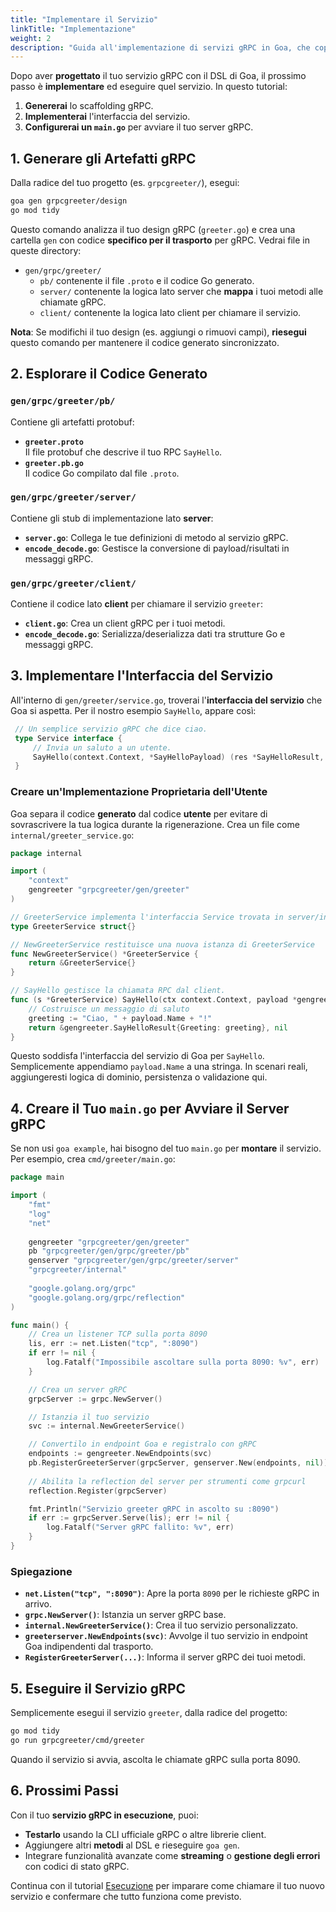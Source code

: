 ```yaml
---
title: "Implementare il Servizio"
linkTitle: "Implementazione"
weight: 2
description: "Guida all'implementazione di servizi gRPC in Goa, che copre la generazione del codice, l'implementazione del servizio, la configurazione del server e la comprensione degli artefatti gRPC generati."
---
```


Dopo aver **progettato** il tuo servizio gRPC con il DSL di Goa, il prossimo passo è
**implementare** ed eseguire quel servizio. In questo tutorial:

1. **Genererai** lo scaffolding gRPC.  
2. **Implementerai** l'interfaccia del servizio.  
3. **Configurerai un `main.go`** per avviare il tuo server gRPC.

## 1. Generare gli Artefatti gRPC

Dalla radice del tuo progetto (es. `grpcgreeter/`), esegui:

```bash
goa gen grpcgreeter/design
go mod tidy
```

Questo comando analizza il tuo design gRPC (`greeter.go`) e crea una cartella `gen`
con codice **specifico per il trasporto** per gRPC. Vedrai file in queste directory:

- `gen/grpc/greeter/`  
  - `pb/` contenente il file `.proto` e il codice Go generato.  
  - `server/` contenente la logica lato server che **mappa** i tuoi metodi alle chiamate gRPC.  
  - `client/` contenente la logica lato client per chiamare il servizio.  

**Nota**: Se modifichi il tuo design (es. aggiungi o rimuovi campi), **riesegui**
questo comando per mantenere il codice generato sincronizzato.

## 2. Esplorare il Codice Generato

### `gen/grpc/greeter/pb/`

Contiene gli artefatti protobuf:
- **`greeter.proto`**  
  Il file protobuf che descrive il tuo RPC `SayHello`.  
- **`greeter.pb.go`**  
  Il codice Go compilato dal file `.proto`.

### `gen/grpc/greeter/server/`

Contiene gli stub di implementazione lato **server**:
- **`server.go`**: Collega le tue definizioni di metodo al servizio gRPC.  
- **`encode_decode.go`**: Gestisce la conversione di payload/risultati in messaggi gRPC.  

### `gen/grpc/greeter/client/`

Contiene il codice lato **client** per chiamare il servizio `greeter`:
- **`client.go`**: Crea un client gRPC per i tuoi metodi.
- **`encode_decode.go`**: Serializza/deserializza dati tra strutture Go e messaggi gRPC.

## 3. Implementare l'Interfaccia del Servizio

All'interno di `gen/greeter/service.go`, troverai l'**interfaccia del servizio** che Goa
si aspetta. Per il nostro esempio `SayHello`, appare così:

```go
 // Un semplice servizio gRPC che dice ciao.
 type Service interface {
     // Invia un saluto a un utente.
     SayHello(context.Context, *SayHelloPayload) (res *SayHelloResult, err error)
 }
```

### Creare un'Implementazione Proprietaria dell'Utente

Goa separa il codice **generato** dal codice **utente** per evitare di sovrascrivere la tua
logica durante la rigenerazione. Crea un file come `internal/greeter_service.go`:

```go
package internal

import (
	"context"
	gengreeter "grpcgreeter/gen/greeter"
)

// GreeterService implementa l'interfaccia Service trovata in server/interface.go
type GreeterService struct{}

// NewGreeterService restituisce una nuova istanza di GreeterService
func NewGreeterService() *GreeterService {
	return &GreeterService{}
}

// SayHello gestisce la chiamata RPC dal client.
func (s *GreeterService) SayHello(ctx context.Context, payload *gengreeter.SayHelloPayload) (*gengreeter.SayHelloResult, error) {
	// Costruisce un messaggio di saluto
	greeting := "Ciao, " + payload.Name + "!"
	return &gengreeter.SayHelloResult{Greeting: greeting}, nil
}
```

Questo soddisfa l'interfaccia del servizio di Goa per `SayHello`. Semplicemente appendiamo `payload.Name`
a una stringa. In scenari reali, aggiungeresti logica di dominio, persistenza o
validazione qui.

## 4. Creare il Tuo `main.go` per Avviare il Server gRPC

Se non usi `goa example`, hai bisogno del tuo `main.go` per **montare** il
servizio. Per esempio, crea `cmd/greeter/main.go`:

```go
package main

import (
    "fmt"
    "log"
    "net"
    
    gengreeter "grpcgreeter/gen/greeter"
    pb "grpcgreeter/gen/grpc/greeter/pb"
    genserver "grpcgreeter/gen/grpc/greeter/server"
    "grpcgreeter/internal"
    
    "google.golang.org/grpc"
    "google.golang.org/grpc/reflection"
)

func main() {
    // Crea un listener TCP sulla porta 8090
    lis, err := net.Listen("tcp", ":8090")
    if err != nil {
        log.Fatalf("Impossibile ascoltare sulla porta 8090: %v", err)
    }

    // Crea un server gRPC
    grpcServer := grpc.NewServer()

    // Istanzia il tuo servizio
    svc := internal.NewGreeterService()

    // Convertilo in endpoint Goa e registralo con gRPC
    endpoints := gengreeter.NewEndpoints(svc)
    pb.RegisterGreeterServer(grpcServer, genserver.New(endpoints, nil))
    
    // Abilita la reflection del server per strumenti come grpcurl
    reflection.Register(grpcServer)

    fmt.Println("Servizio greeter gRPC in ascolto su :8090")
    if err := grpcServer.Serve(lis); err != nil {
        log.Fatalf("Server gRPC fallito: %v", err)
    }
}
```

### Spiegazione

- **`net.Listen("tcp", ":8090")`**: Apre la porta `8090` per le richieste gRPC in arrivo.  
- **`grpc.NewServer()`**: Istanzia un server gRPC base.  
- **`internal.NewGreeterService()`**: Crea il tuo servizio personalizzato.  
- **`greeterserver.NewEndpoints(svc)`**: Avvolge il tuo servizio in endpoint Goa
  indipendenti dal trasporto.  
- **`RegisterGreeterServer(...)`**: Informa il server gRPC dei tuoi metodi.

## 5. Eseguire il Servizio gRPC

Semplicemente esegui il servizio `greeter`, dalla radice del progetto:

```bash
go mod tidy
go run grpcgreeter/cmd/greeter
```

Quando il servizio si avvia, ascolta le chiamate gRPC sulla porta 8090.

## 6. Prossimi Passi

Con il tuo **servizio gRPC in esecuzione**, puoi:

- **Testarlo** usando la CLI ufficiale gRPC o altre librerie client.  
- Aggiungere altri **metodi** al DSL e rieseguire `goa gen`.  
- Integrare funzionalità avanzate come **streaming** o **gestione degli errori** con codici
  di stato gRPC.

Continua con il tutorial [Esecuzione](./3-running.md) per imparare come chiamare il tuo nuovo
servizio e confermare che tutto funziona come previsto. 